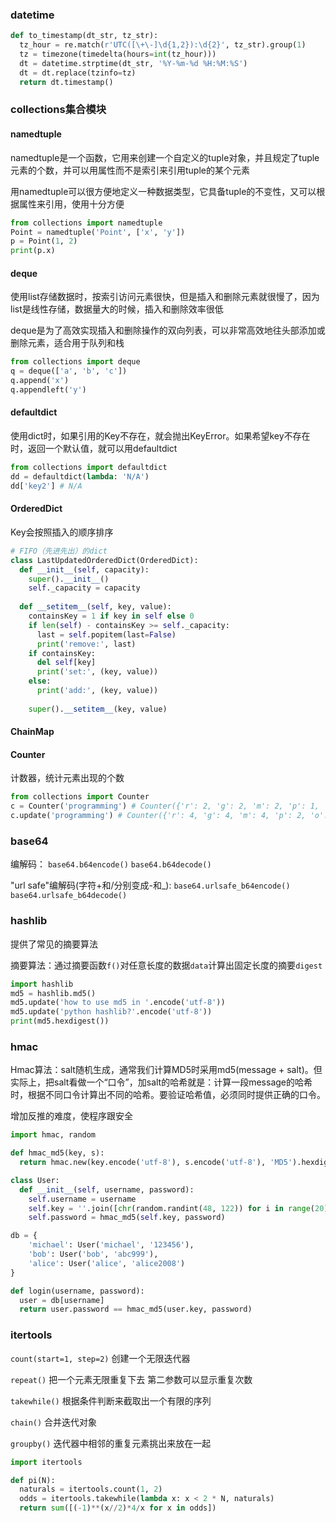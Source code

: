 ### datetime
```python
def to_timestamp(dt_str, tz_str):
  tz_hour = re.match(r'UTC([\+\-]\d{1,2}):\d{2}', tz_str).group(1)
  tz = timezone(timedelta(hours=int(tz_hour)))
  dt = datetime.strptime(dt_str, '%Y-%m-%d %H:%M:%S')
  dt = dt.replace(tzinfo=tz)
  return dt.timestamp()
```

### collections集合模块
#### namedtuple
namedtuple是一个函数，它用来创建一个自定义的tuple对象，并且规定了tuple元素的个数，并可以用属性而不是索引来引用tuple的某个元素

用namedtuple可以很方便地定义一种数据类型，它具备tuple的不变性，又可以根据属性来引用，使用十分方便

```python
from collections import namedtuple
Point = namedtuple('Point', ['x', 'y'])
p = Point(1, 2)
print(p.x)
```

#### deque
使用list存储数据时，按索引访问元素很快，但是插入和删除元素就很慢了，因为list是线性存储，数据量大的时候，插入和删除效率很低

deque是为了高效实现插入和删除操作的双向列表，可以非常高效地往头部添加或删除元素，适合用于队列和栈

```python
from collections import deque
q = deque(['a', 'b', 'c'])
q.append('x')
q.appendleft('y')
```

#### defaultdict
使用dict时，如果引用的Key不存在，就会抛出KeyError。如果希望key不存在时，返回一个默认值，就可以用defaultdict

```python
from collections import defaultdict
dd = defaultdict(lambda: 'N/A')
dd['key2'] # N/A
```


#### OrderedDict
Key会按照插入的顺序排序
```python
# FIFO（先进先出）的dict
class LastUpdatedOrderedDict(OrderedDict):
  def __init__(self, capacity):
    super().__init__()
    self._capacity = capacity
  
  def __setitem__(self, key, value):
    containsKey = 1 if key in self else 0
    if len(self) - containsKey >= self._capacity:
      last = self.popitem(last=False) 
      print('remove:', last)
    if containsKey:
      del self[key]
      print('set:', (key, value))
    else:
      print('add:', (key, value))
    
    super().__setitem__(key, value)

```

#### ChainMap

#### Counter
计数器，统计元素出现的个数

```python
from collections import Counter
c = Counter('programming') # Counter({'r': 2, 'g': 2, 'm': 2, 'p': 1, 'o': 1, 'a': 1, 'i': 1, 'n': 1})
c.update('programming') # Counter({'r': 4, 'g': 4, 'm': 4, 'p': 2, 'o': 2, 'a': 2, 'i': 2, 'n': 2})
```


### base64
编解码： `base64.b64encode()` `base64.b64decode()`

"url safe"编解码(字符+和/分别变成-和_): `base64.urlsafe_b64encode()` `base64.urlsafe_b64decode()`


### hashlib
提供了常见的摘要算法

摘要算法：通过摘要函数`f()`对任意长度的数据`data`计算出固定长度的摘要`digest`

```python
import hashlib
md5 = hashlib.md5()
md5.update('how to use md5 in '.encode('utf-8'))
md5.update('python hashlib?'.encode('utf-8'))
print(md5.hexdigest())
```

### hmac
Hmac算法：salt随机生成，通常我们计算MD5时采用md5(message + salt)。但实际上，把salt看做一个“口令”，加salt的哈希就是：计算一段message的哈希时，根据不同口令计算出不同的哈希。要验证哈希值，必须同时提供正确的口令。

增加反推的难度，使程序跟安全

```python
import hmac, random

def hmac_md5(key, s):
  return hmac.new(key.encode('utf-8'), s.encode('utf-8'), 'MD5').hexdigest()

class User:
  def __init__(self, username, password):
    self.username = username
    self.key = ''.join([chr(random.randint(48, 122)) for i in range(20)]) # 随机口令
    self.password = hmac_md5(self.key, password)

db = {
    'michael': User('michael', '123456'),
    'bob': User('bob', 'abc999'),
    'alice': User('alice', 'alice2008')
}

def login(username, password):
  user = db[username]
  return user.password == hmac_md5(user.key, password)
```

### itertools
`count(start=1, step=2)` 创建一个无限迭代器

`repeat()` 把一个元素无限重复下去 第二参数可以显示重复次数

`takewhile()` 根据条件判断来截取出一个有限的序列

`chain()` 合并迭代对象

`groupby()` 迭代器中相邻的重复元素挑出来放在一起

```python
import itertools

def pi(N):
  naturals = itertools.count(1, 2)
  odds = itertools.takewhile(lambda x: x < 2 * N, naturals)
  return sum([(-1)**(x//2)*4/x for x in odds])

```